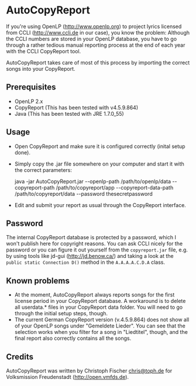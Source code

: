 AutoCopyReport
==============

If you're using OpenLP (http://www.openlp.org) to project lyrics licensed from CCLI (http://www.ccli.de in our case), you know the problem: 
Although the CCLI numbers are stored in your OpenLP database, you have to go through a rather tedious manual reporting process at 
the end of each year with the CCLI CopyReport tool.

AutoCopyReport takes care of most of this process by importing the correct songs into your CopyReport.

Prerequisites
-------------
* OpenLP 2.x
* CopyReport (This has been tested with v4.5.9.864)
* Java (This has been tested with JRE 1.7.0_55)

Usage
-----
* Open CopyReport and make sure it is configured correctly (inital setup done).
* Simply copy the .jar file somewhere on your computer and start it with the correct parameters:

    java -jar AutoCopyReport.jar --openlp-path /path/to/openlp/data --copyreport-path /path/to/copyreport/app --copyreport-data-path /path/to/copyreport/data --password thesecretpassword

* Edit and submit your report as usual through the CopyReport interface.

Password
--------

The internal CopyReport database is protected by a password, which I won't publish here for copyright reasons. 
You can ask CCLI nicely for the password or you can figure it out yourself from the ```copyreport.jar``` file,
e.g. by using tools like jd-gui (http://jd.benow.ca/) and taking a look at the ```public static Connection D()``` method in the 
```A.A.A.A.C.D.A``` class.

Known problems
--------------

* At the moment, AutoCopyReport always reports songs for the first license period in your CopyReport database. A workaround is to delete
  all userdata.* files in your CopyReport data folder. You will need to go through the initial setup steps, though.
* The current German CopyReport version (v.4.5.9.864) does not show all of your OpenLP songs under "Gemeldete Lieder". 
  You can see that the selection works when you filter for a song in "Liedtitel", though, and the final report also
  correctly contains all the songs.

Credits
-------
AutoCopyReport was written by Christoph Fischer <chris@toph.de> for Volksmission Freudenstadt (http://open.vmfds.de).
